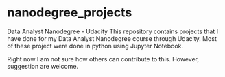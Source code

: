 # nanodegree_projects
Data Analyst Nanodegree - Udacity
This repository contains projects that I have done for my Data Analyst Nanodegree course through Udacity.
Most of these project were done in python using Jupyter Notebook.

Right now I am not sure how others can contribute to this.
However, suggestion are welcome.
